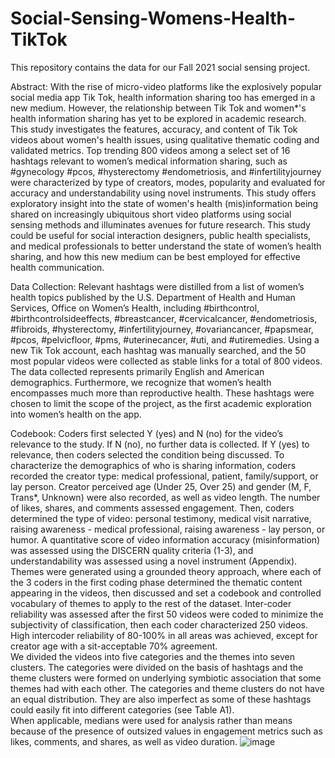 # Social-Sensing-Womens-Health-TikTok
This repository contains the data for our Fall 2021 social sensing project.

Abstract:
With the rise of micro-video platforms like the explosively popular social media app Tik Tok, health information sharing too has emerged in a new medium. However, the relationship between Tik Tok and women*'s health information sharing has yet to be explored in academic research. This study investigates the features, accuracy, and content of Tik Tok videos about women's health issues, using qualitative thematic coding and validated metrics. Top trending 800 videos among a select set of 16 hashtags relevant to women’s medical information sharing, such as #gynecology #pcos, #hysterectomy #endometriosis, and #infertilityjourney were characterized by type of creators, modes, popularity and evaluated for accuracy and understandability using novel instruments. This study offers exploratory insight into the state of women's health (mis)information being shared on increasingly ubiquitous short video platforms using social sensing methods and illuminates avenues for future research. This study could be useful for social interaction designers, public health specialists, and medical professionals to better understand the state of women’s health sharing, and how this new medium can be best employed for effective health communication.

Data Collection:
Relevant hashtags were distilled from a list of women’s health topics published by the U.S. Department of Health and Human Services, Office on Women’s Health, including #birthcontrol, #birthcontrolsideeffects, #breastcancer, #cervicalcancer, #endometriosis, #fibroids, #hysterectomy, #infertilityjourney, #ovariancancer, #papsmear, #pcos, #pelvicfloor, #pms, #uterinecancer, #uti, and #utiremedies. Using a new Tik Tok account, each hashtag was manually searched, and the 50 most popular videos were collected as stable links for a total of 800 videos. 
        	The data collected represents primarily English and American demographics. Furthermore, we recognize that women’s health encompasses much more than reproductive health. These hashtags were chosen to limit the scope of the project, as the first academic exploration into women’s health on the app. 

Codebook:
            Coders first selected Y (yes) and N (no) for the video’s relevance to the study. If N (no), no further data is collected. If Y (yes) to relevance, then coders selected the condition being discussed. To characterize the demographics of who is sharing information, coders recorded the creator type: medical professional, patient, family/support, or lay person. Creator perceived age (Under 25, Over 25) and gender (M, F, Trans*, Unknown) were also recorded, as well as video length. The number of likes, shares, and comments assessed engagement. Then, coders determined the type of video: personal testimony, medical visit narrative, raising awareness - medical professional, raising awareness - lay person, or humor. A quantitative score of video information accuracy (misinformation) was assessed using the DISCERN quality criteria (1-3), and understandability was assessed using a novel instrument (Appendix). Themes were generated using a grounded theory approach, where each of the 3 coders in the first coding phase determined the thematic content appearing in the videos, then discussed and set a codebook and controlled vocabulary of themes to apply to the rest of the dataset. 
Inter-coder reliability was assessed after the first 50 videos were coded to minimize the subjectivity of classification, then each coder characterized 250 videos. High intercoder reliability of 80-100% in all areas was achieved, except for creator age with a sit-acceptable 70% agreement.  
 	We divided the videos into five categories and the themes into seven clusters. The categories were divided on the basis of hashtags and the theme clusters were formed on underlying symbiotic association that some themes had with each other. The categories and theme clusters do not have an equal distribution. They are also imperfect as some of these hashtags could easily fit into different categories (see Table A1).   
When applicable, medians were used for analysis rather than means because of the presence of outsized values in engagement metrics such as likes, comments, and shares, as well as video duration. 
![image](https://user-images.githubusercontent.com/80071313/145724578-eb4fef82-e6d6-4219-b8c2-43dde5fd5877.png)
 

